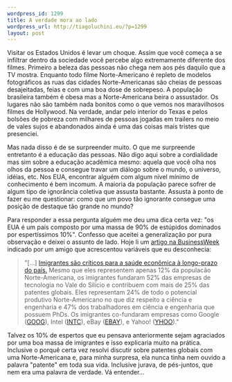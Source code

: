 ```yaml
--- 
wordpress_id: 1299
title: A verdade mora ao lado
wordpress_url: http://tiagoluchini.eu/?p=1299
layout: post
---
```

Visitar os Estados Unidos é levar um choque. Assim que você começa a se infiltrar dentro da sociedade você percebe algo extremamente diferente dos filmes. Primeiro a beleza das pessoas não chega nem aos pés daquilo que a TV mostra. Enquanto todo filme Norte-Americano é repleto de modelos fotográficos as ruas das cidades Norte-Americanas são cheias de pessoas desajeitadas, feias e com uma boa dose de sobrepeso. A população brasileira também é obesa mas a Norte-Americana beira o assustador. Os lugares não são também nada bonitos como o que vemos nos maravilhosos filmes de Hollywood. Na verdade, andar pelo interior do Texas e pelos bolsões de pobreza com milhares de pessoas  jogadas em trailers no meio de vales sujos e abandonados ainda é uma das coisas mais tristes que presenciei.

Mas nada disso é de se surpreender muito. O que me surpreende entretanto é a educação das pessoas. Não digo aqui sobre a cordialidade mas sim sobre a educação acadêmica mesmo: aquela que você olha nos olhos da pessoa e consegue travar um diálogo sobre o mundo, o universo, idéias, etc. Nos EUA, encontrar alguém com algum nível mínimo de conhecimento é bem incomum. A maioria da população parece sofrer de algum tipo de ignorância coletiva que assusta bastante. Assusta à ponto de fazer eu me questionar: como que um povo tão ignorante consegue uma posição de destaque tão grande no mundo?

Para responder a essa pergunta alguém me deu uma dica certa vez: "os EUA é um país composto por uma massa de 90% de estúpidos dominados por espertíssimos 10%". Confesso que aceitei a generalização por pura observação e deixei o assunto de lado. Hoje li um <a href="http://www.businessweek.com/technology/content/feb2009/tc20090228_990934.htm?campaign_id=rss_daily" target="_blank">artigo na BusinessWeek</a> indicado por um amigo que acrescentou variáveis que eu desconhecia:
<blockquote>"[...] <a href="http://www.businessweek.com/smallbiz/content/jan2007/sb20070103_187304.htm">Imigrantes são críticos para a saúde econômica à longo-prazo do país.</a> Mesmo que eles representem apenas 12% da populacão Norte-Americana, os imigrantes fundaram 52% das empresas de tecnologia no Vale do Silício e contribuem com mais de 25% das patentes globais. Eles representam 24% de todo o potencial produtivo Norte-Americano no que diz respeito a ciência e engenharia e 47% dos trabalhadores em ciência e engenharia que possuem PhDs. Os imigrantes co-fundaram empresas como Google (<a href="http://investing.businessweek.com/research/stocks/snapshot/snapshot.asp?symbol=GOOG">GOOG</a>), Intel (<a href="http://investing.businessweek.com/research/stocks/snapshot/snapshot.asp?symbol=INTC">INTC</a>), eBay (<a href="http://investing.businessweek.com/research/stocks/snapshot/snapshot.asp?symbol=EBAY">EBAY</a>), e Yahoo! (<a href="http://investing.businessweek.com/research/stocks/snapshot/snapshot.asp?symbol=YHOO">YHOO</a>)."</blockquote>
Talvez os 10% de espertos que eu pensava anteriormente sejam agraciados por uma boa massa de imigrantes e isso explicaria muito na prática. Inclusive o porquê certa vez resolvi discutir sobre patentes globais com uma Norte-Americana e, para minha surpresa, ela nunca tinha nem ouvido a palavra "patente" em toda sua vida. Inclusive jurava, de pés-juntos, que nem era uma palavra de verdade. Vá entender...
